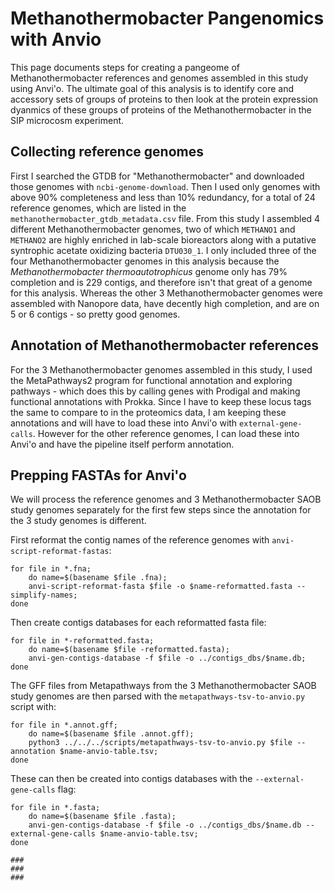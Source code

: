 # Methanothermobacter Pangenomics with Anvio 

This page documents steps for creating a pangeome of Methanothermobacter references and genomes assembled in this study using Anvi'o. The ultimate goal of this analysis is to identify core and accessory sets of groups of proteins to then look at the protein expression dyanmics of these groups of proteins of the Methanothermobacter in the SIP microcosm experiment. 

## Collecting reference genomes

First I searched the GTDB for "Methanothermobacter" and downloaded those genomes with `ncbi-genome-download`. Then I used only genomes with above 90% completeness and less than 10% redundancy, for a total of 24 reference genomes, which are listed in the `methanothermobacter_gtdb_metadata.csv` file. From this study I assembled 4 different Methanothermobacter genomes, two of which `METHANO1` and `METHANO2` are highly enriched in lab-scale bioreactors along with a putative syntrophic acetate oxidizing bacteria `DTU030_1`. I only included three of the four Methanothermobacter genomes in this analysis because the _Methanothermobacter thermoautotrophicus_ genome only has 79% completion and is 229 contigs, and therefore isn't that great of a genome for this analysis. Whereas the other 3 Methanothermobacter genomes were assembled with Nanopore data, have decently high completion, and are on 5 or 6 contigs - so pretty good genomes. 

## Annotation of Methanothermobacter references 

For the 3 Methanothermobacter genomes assembled in this study, I used the MetaPathways2 program for functional annotation and exploring pathways - which does this by calling genes with Prodigal and making functional annotations with Prokka. Since I have to keep these locus tags the same to compare to in the proteomics data, I am keeping these annotations and will have to load these into Anvi'o with `external-gene-calls`. However for the other reference genomes, I can load these into Anvi'o and have the pipeline itself perform annotation. 

## Prepping FASTAs for Anvi'o

We will process the reference genomes and 3 Methanothermobacter SAOB study genomes separately for the first few steps since the annotation for the 3 study genomes is different. 

First reformat the contig names of the reference genomes with `anvi-script-reformat-fastas`: 

```
for file in *.fna; 
    do name=$(basename $file .fna); 
    anvi-script-reformat-fasta $file -o $name-reformatted.fasta --simplify-names; 
done
```

Then create contigs databases for each reformatted fasta file: 

```
for file in *-reformatted.fasta; 
    do name=$(basename $file -reformatted.fasta); 
    anvi-gen-contigs-database -f $file -o ../contigs_dbs/$name.db; 
done
```

The GFF files from Metapathways from the 3 Methanothermobacter SAOB study genomes are then parsed with the `metapathways-tsv-to-anvio.py` script with:

```
for file in *.annot.gff; 
    do name=$(basename $file .annot.gff); 
    python3 ../../../scripts/metapathways-tsv-to-anvio.py $file --annotation $name-anvio-table.tsv; 
done
```

These can then be created into contigs databases with the `--external-gene-calls` flag: 

```
for file in *.fasta; 
    do name=$(basename $file .fasta);
    anvi-gen-contigs-database -f $file -o ../contigs_dbs/$name.db --external-gene-calls $name-anvio-table.tsv;
done

### 
### 
### 